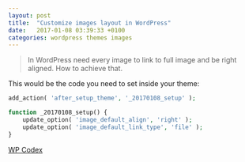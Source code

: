 ```yaml
---
layout: post
title:  "Customize images layout in WordPress"
date:   2017-01-08 03:39:33 +0100
categories: wordpress themes images
---
```

>In WordPress need every image to link to full image and be right aligned. How to achieve that.

This would be the code you need to set inside your theme:

```php 
add_action( 'after_setup_theme', '_20170108_setup' );

function _20170108_setup() {
    update_option( 'image_default_align', 'right' );
    update_option( 'image_default_link_type', 'file' );
}
```

[WP Codex](https://codex.wordpress.org/Option_Reference)

